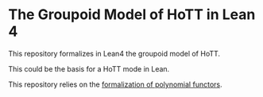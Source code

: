 
# The Groupoid Model of HoTT in Lean 4

This repository formalizes in Lean4 the groupoid model of HoTT.  

This could be the basis for a HoTT mode in Lean.

This repository relies on the [formalization of polynomial functors](https://github.com/sinhp/Poly/tree/master). 
